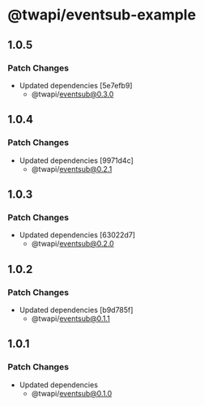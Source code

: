 # @twapi/eventsub-example

## 1.0.5

### Patch Changes

- Updated dependencies [5e7efb9]
  - @twapi/eventsub@0.3.0

## 1.0.4

### Patch Changes

- Updated dependencies [9971d4c]
  - @twapi/eventsub@0.2.1

## 1.0.3

### Patch Changes

- Updated dependencies [63022d7]
  - @twapi/eventsub@0.2.0

## 1.0.2

### Patch Changes

- Updated dependencies [b9d785f]
  - @twapi/eventsub@0.1.1

## 1.0.1

### Patch Changes

- Updated dependencies
  - @twapi/eventsub@0.1.0
